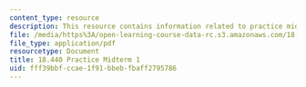 ```yaml
---
content_type: resource
description: This resource contains information related to practice midterm 1.
file: /media/https%3A/open-learning-course-data-rc.s3.amazonaws.com/18-440-probability-and-random-variables-spring-2014/fff39bbfccae1f91bbebfbaff2795786_MIT18_440S14_prctcmidtrm1.pdf
file_type: application/pdf
resourcetype: Document
title: 18.440 Practice Midterm 1
uid: fff39bbf-ccae-1f91-bbeb-fbaff2795786
---
```

